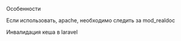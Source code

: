 Особенности  

Если  использовать,  apache,  необходимо следить за mod_realdoc

Инвалидация  кеша в laravel 